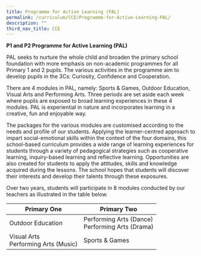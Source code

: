 ```yaml
---
title: Programme for Active Learning (PAL)
permalink: /curriculum/CCE/Programme-for-Active-Learning-PAL/
description: ""
third_nav_title: CCE
---
```

**P1 and P2 Programme for Active Learning (PAL)**

  

PAL seeks to nurture the whole child and broaden the primary school foundation with more emphasis on non-academic programmes for all Primary 1 and 2 pupils. The various activities in the programme aim to develop pupils in the 3Cs: Curiosity, Confidence and Cooperation.

  

There are 4 modules in PAL, namely: Sports & Games, Outdoor Education, Visual Arts and Performing Arts. Three periods are set aside each week where pupils are exposed to broad learning experiences in these 4 modules. PAL is experiential in nature and incorporates learning in a creative, fun and enjoyable way.

  

The packages for the various modules are customised according to the needs and profile of our students. Applying the learner-centred approach to impart social-emotional skills within the context of the four domains, this school-based curriculum provides a wide range of learning experiences for students through a variety of pedagogical strategies such as cooperative learning, inquiry-based learning and reflective learning. Opportunities are also created for students to apply the attitudes, skills and knowledge acquired during the lessons. The school hopes that students will discover their interests and develop their talents through these exposures.

  

Over two years, students will participate in 8 modules conducted by our teachers as illustrated in the table below.

| **Primary One** | **Primary Two** | 
| -------- | -------- | 
| Outdoor Education     | Performing Arts (Dance)<br>Performing Arts (Drama)|
|Visual Arts<br>Performing Arts (Music)|Sports & Games|
